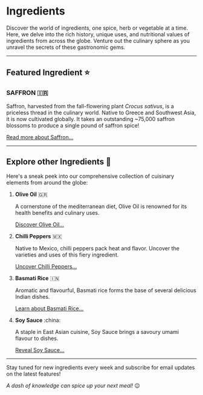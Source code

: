 # Ingredients

Discover the world of ingredients, one spice, herb or vegetable at a time. Here, we delve into the rich history, unique uses, and nutritional values of ingredients from across the globe. Venture out the culinary sphere as you unravel the secrets of these gastronomic gems.

---

## Featured Ingredient :star:

### SAFFRON :iran:

Saffron, harvested from the fall-flowering plant *Crocus sativus*, is a priceless thread in the culinary world. 
Native to Greece and Southwest Asia, it is now cultivated globally. 
It takes an outstanding ~75,000 saffron blossoms to produce a single pound of saffron spice!

[Read more about Saffron...](/ingredients/saffron)

---

## Explore other Ingredients :mag_right:

Here's a sneak peek into our comprehensive collection of cuisinary elements from around the globe:

1. **Olive Oil** :greece:

   A cornerstone of the mediterranean diet, Olive Oil is renowned for its health benefits and culinary uses.

   [Discover Olive Oil...](/ingredients/olive-oil)


2. **Chilli Peppers** :mexico:

   Native to Mexico, chilli peppers pack heat and flavor. Uncover the varieties and uses of this fiery ingredient.

   [Uncover Chilli Peppers...](/ingredients/chilli-peppers)


3. **Basmati Rice** :india:

   Aromatic and flavourful, Basmati rice forms the base of several delicious Indian dishes.

   [Learn about Basmati Rice...](/ingredients/basmati-rice)


4. **Soy Sauce** :china:

   A staple in East Asian cuisine, Soy Sauce brings a savoury umami flavour to dishes.

   [Reveal Soy Sauce...](/ingredients/soy-sauce)

---

Stay tuned for new ingredients every week and subscribe for email updates on the latest features!

*A dash of knowledge can spice up your next meal!* :wink:
